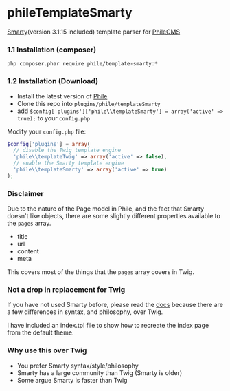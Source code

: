 phileTemplateSmarty
===================

[Smarty](http://www.smarty.net/docs/en/)(version 3.1.15 included) template parser for [PhileCMS](https://github.com/PhileCMS/Phile)

### 1.1 Installation (composer)
```
php composer.phar require phile/template-smarty:*
```

### 1.2 Installation (Download)

* Install the latest version of [Phile](https://github.com/PhileCMS/Phile)
* Clone this repo into `plugins/phile/templateSmarty`
* add `$config['plugins']['phile\\templateSmarty'] = array('active' => true);` to your `config.php`

Modify your `config.php` file:

```php
$config['plugins'] = array(
  // disable the Twig template engine
  'phile\\templateTwig' => array('active' => false),
  // enable the Smarty template engine
  'phile\\templateSmarty' => array('active' => true)
);
```

### Disclaimer

Due to the nature of the Page model in Phile, and the fact that Smarty doesn't like objects, there are some slightly different properties available to the `pages` array.

* title
* url
* content
* meta

This covers most of the things that the `pages` array covers in Twig.

### Not a drop in replacement for Twig

If you have not used Smarty before, please read the [docs](http://www.smarty.net/docs/en/) because there are a few differences in syntax, and philosophy, over Twig.

I have included an index.tpl file to show how to recreate the index page from the default theme.

### Why use this over Twig

* You prefer Smarty syntax/style/philosophy
* Smarty has a large community than Twig (Smarty is older)
* Some argue Smarty is faster than Twig